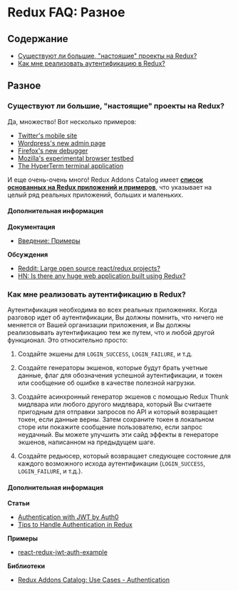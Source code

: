 # Redux FAQ: Разное

## Содержание

- [Существуют ли большие, "настоящие" проекты на Redux?](#miscellaneous-real-projects)
- [Как мне реализовать аутентификацию в Redux?](#miscellaneous-authentication)

## Разное

<a id="miscellaneous-real-projects"></a>
### Существуют ли большие, "настоящие" проекты на Redux?

Да, множество! Вот несколько примеров:

- [Twitter's mobile site](https://twitter.com/necolas/status/727538799966715904)
- [Wordpress's new admin page](https://github.com/Automattic/wp-calypso)
- [Firefox's new debugger](https://github.com/jlongster/debugger.html)
- [Mozilla's experimental browser testbed](https://github.com/mozilla/tofino)
- [The HyperTerm terminal application](https://github.com/zeit/hyperterm)

И еще очень-очень много! Redux Addons Catalog имеет **[список основанных на Redux приложений и примеров](https://github.com/markerikson/redux-ecosystem-links/blob/master/apps-and-examples.md)**, что указывает на целый ряд реальных приложений, больших и маленьких.

#### Дополнительная информация

**Документация**

- [Введение: Примеры](/docs/introduction/Examples.md)

**Обсуждения**

- [Reddit: Large open source react/redux projects?](https://www.reddit.com/r/reactjs/comments/496db2/large_open_source_reactredux_projects/)
- [HN: Is there any huge web application built using Redux?](https://news.ycombinator.com/item?id=10710240)


<a id="miscellaneous-authentication"></a>
### Как мне реализовать аутентификацию в Redux?

Аутентификация необходима во всех реальных приложениях. Когда разговор идет об аутентификации, Вы должны помнить, что ничего не меняется от Вашей организации приложения, и Вы должны реализовывать аутентификацию тем же путем, что и любой другой функционал. Это относительно просто:

1. Создайте экшены для `LOGIN_SUCCESS`, `LOGIN_FAILURE`, и т.д.

2. Создайте генераторы экшенов, которые будут брать учетные данные, флаг для обозначения успешной аутентификации, и токен или сообщение об ошибке в качестве полезной нагрузки.

3. Создайте асинхронный генератор экшенов с помощью Redux Thunk мидлвара или любого другого мидлвара, который Вы считаете пригодным для отправки запросов по API и который возвращает токен, если данные верны. Затем сохраните токен в локальном сторе или покажите сообщение пользователю, если запрос неудачный. Вы можете улучшить эти сайд эффекты в генераторе экшенов, написанном на предыдущем шаге.

4. Создайте редьюсер, который возвращает следующее состояние для каждого возможного исхода аутентификации (`LOGIN_SUCCESS`, `LOGIN_FAILURE`, и т.д.).

#### Дополнительная информация

**Статьи**

- [Authentication with JWT by Auth0](https://auth0.com/blog/2016/01/04/secure-your-react-and-redux-app-with-jwt-authentication/)
- [Tips to Handle Authentication in Redux](https://medium.com/@MattiaManzati/tips-to-handle-authentication-in-redux-2-introducing-redux-saga-130d6872fbe7)

**Примеры**

- [react-redux-jwt-auth-example](https://github.com/joshgeller/react-redux-jwt-auth-example)

**Библиотеки**

- [Redux Addons Catalog: Use Cases - Authentication](https://github.com/markerikson/redux-ecosystem-links/blob/master/use-cases.md#authentication)
